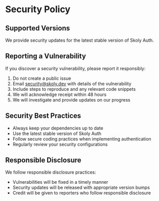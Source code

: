 # Security Policy

## Supported Versions

We provide security updates for the latest stable version of Skoly Auth.

## Reporting a Vulnerability

If you discover a security vulnerability, please report it responsibly:

1. Do not create a public issue
2. Email security@skoly.dev with details of the vulnerability
3. Include steps to reproduce and any relevant code snippets
4. We will acknowledge receipt within 48 hours
5. We will investigate and provide updates on our progress

## Security Best Practices

- Always keep your dependencies up to date
- Use the latest stable version of Skoly Auth
- Follow secure coding practices when implementing authentication
- Regularly review your security configurations

## Responsible Disclosure

We follow responsible disclosure practices:
- Vulnerabilities will be fixed in a timely manner
- Security updates will be released with appropriate version bumps
- Credit will be given to reporters who follow responsible disclosure
